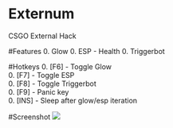 # Externum
CSGO External Hack

#Features
0. Glow
0. ESP - Health
0. Triggerbot

#Hotkeys
0. [F6] - Toggle Glow  
0. [F7] - Toggle ESP  
0. [F8] - Toggle Triggerbot  
0. [F9] - Panic key  
0. [INS] - Sleep after glow/esp iteration  

#Screenshot
![](https://image.prntscr.com/image/5sTq9lJQQVOInSoJ35uWtg.png)